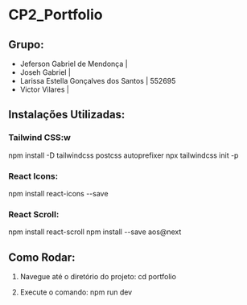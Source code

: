 # CP2_Portfolio

##  Grupo:
* Jeferson Gabriel de Mendonça | 
* Joseh Gabriel | 
* Larissa Estella Gonçalves dos Santos | 552695
* Victor Vilares |

## Instalações Utilizadas:

### Tailwind CSS:w
npm install -D tailwindcss postcss autoprefixer
npx tailwindcss init -p

### React Icons:
npm install react-icons --save

### React Scroll:
npm install react-scroll
npm install --save aos@next

## Como Rodar:
1. Navegue até o diretório do projeto:
   cd portfolio

2. Execute o comando:
   npm run dev

